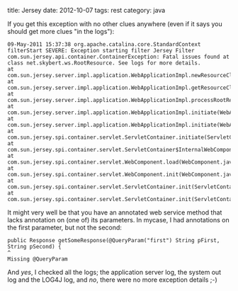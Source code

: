 title: Jersey
date:    2012-10-07
tags: rest
category: java

If you get this exception with no other clues anywhere (even if it says
you should get more clues "in the logs"):

```
09-May-2011 15:37:38 org.apache.catalina.core.StandardContext
filterStart SEVERE: Exception starting filter Jersey Filter
com.sun.jersey.api.container.ContainerException: Fatal issues found at
class net.skybert.ws.RootResource. See logs for more details.
at com.sun.jersey.server.impl.application.WebApplicationImpl.newResourceClass(WebApplicationImpl.java:552)
at com.sun.jersey.server.impl.application.WebApplicationImpl.getResourceClass(WebApplicationImpl.java:517)
at com.sun.jersey.server.impl.application.WebApplicationImpl.processRootResources(WebApplicationImpl.java:1153)
at com.sun.jersey.server.impl.application.WebApplicationImpl.initiate(WebApplicationImpl.java:918)
at com.sun.jersey.server.impl.application.WebApplicationImpl.initiate(WebApplicationImpl.java:589)
at com.sun.jersey.spi.container.servlet.ServletContainer.initiate(ServletContainer.java:429)
at com.sun.jersey.spi.container.servlet.ServletContainer$InternalWebComponent.initiate(ServletContainer.java:278)
at com.sun.jersey.spi.container.servlet.WebComponent.load(WebComponent.java:566)
at com.sun.jersey.spi.container.servlet.WebComponent.init(WebComponent.java:211)
at com.sun.jersey.spi.container.servlet.ServletContainer.init(ServletContainer.java:333)
at com.sun.jersey.spi.container.servlet.ServletContainer.init(ServletContainer.java:672)
```


It might very well be that you have an annotated web service
method that lacks annotation on (one of) its parameters. In
mycase, I had annotations on the first parameter, but not the
second:

```
public Response getSomeResponse(@QueryParam("first") String pFirst,
String pSecond) {
^
Missing @QueryParam
```


And <cite>yes</cite>, I checked all the logs; the application
server log, the system out log and the LOG4J log, and
<cite>no</cite>, there were no more exception details ;-)


